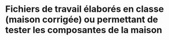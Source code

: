 # Fichiers de travail élaborés en classe (maison corrigée) ou permettant de tester les composantes de la maison
